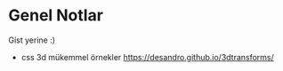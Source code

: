 # Genel Notlar

Gist yerine :)

* css 3d mükemmel örnekler https://desandro.github.io/3dtransforms/
